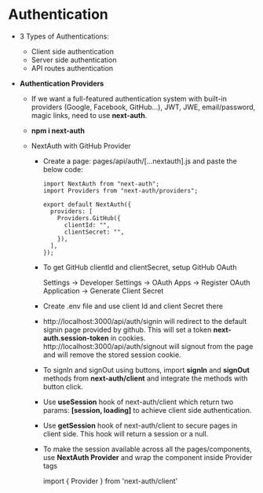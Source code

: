 # Authentication

- 3 Types of Authentications:

  - Client side authentication
  - Server side authentication
  - API routes authentication

- **Authentication Providers**
  
  - If we want a full-featured authentication system with built-in providers (Google, Facebook, GitHub…), JWT, JWE, email/password, magic links, need to use **next-auth**.
  - **npm i next-auth** 
  - NextAuth with GitHub Provider
  
    - Create a page: pages/api/auth/[...nextauth].js and paste the below code:

          import NextAuth from "next-auth";
          import Providers from "next-auth/providers";

          export default NextAuth({
            providers: [
              Providers.GitHub({
                clientId: "",
                clientSecret: "",
              }),
            ],
          });
    - To get GitHub clientId and clientSecret, setup GitHub OAuth

      Settings -> Developer Settings -> OAuth Apps -> Register OAuth Application -> Generate Client Secret
    - Create .env file and use client Id and client Secret there
    - http://localhost:3000/api/auth/signin will redirect to the default signin page provided by github. This will set a token **next-auth.session-token** in cookies. http://localhost:3000/api/auth/signout will signout from the page and will remove the stored session cookie.
    - To signIn and signOut using buttons, import **signIn** and **signOut** methods from **next-auth/client** and integrate the methods with button click.
    - Use **useSession** hook of next-auth/client which return two params: **[session, loading]** to achieve client side authentication.
    - Use **getSession** hook of next-auth/client to secure pages in client side. This hook will return a session or a null.
    - To make the session available across all the pages/components, use **NextAuth Provider** and wrap the component inside Provider tags
      
      import { Provider } from 'next-auth/client'
